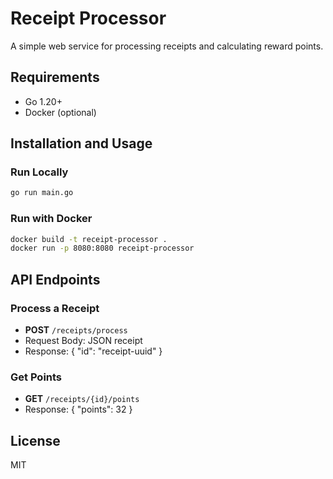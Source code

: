 # Receipt Processor

A simple web service for processing receipts and calculating reward points.

## Requirements
- Go 1.20+
- Docker (optional)

## Installation and Usage

### Run Locally

```sh
go run main.go
```
### Run with Docker
```sh
docker build -t receipt-processor .
docker run -p 8080:8080 receipt-processor
```

## API Endpoints
### Process a Receipt
- **POST** `/receipts/process`  
- Request Body: JSON receipt
- Response: { "id": "receipt-uuid" }
### Get Points
- **GET** `/receipts/{id}/points`  
- Response: { "points": 32 }

## License
MIT
